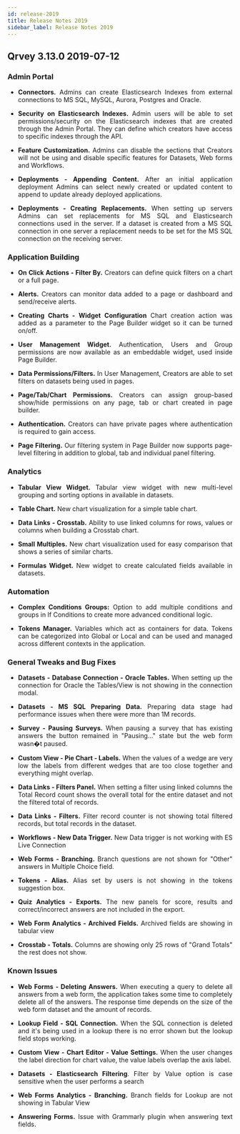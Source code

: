 ```yaml
---
id: release-2019
title: Release Notes 2019
sidebar_label: Release Notes 2019
---
```

<div style="text-align: justify">

## Qrvey 3.13.0   2019-07-12

### Admin Portal 

*   **Connectors.** Admins can create Elasticsearch Indexes from external connections to MS SQL, MySQL, Aurora, Postgres and Oracle. 

*   **Security on Elasticsearch Indexes.** Admin users will be able to set permissions/security on the Elasticsearch indexes that are created through the Admin Portal. They can define which creators have access to specific indexes through the API.  

*   **Feature Customization.** Admins can disable the sections that Creators will not be using and disable specific features for Datasets, Web forms and Workflows.  

*   **Deployments - Appending Content.** After an initial application deployment Admins can select newly created or updated content to append to update already deployed applications.  

*   **Deployments - Creating Replacements.** When setting up servers Admins can set replacements for MS SQL and Elasticsearch connections used in the server. If a dataset is created from a MS SQL connection in one server a replacement needs to be set for the MS SQL connection on the receiving server. 



### Application Building 

*   **On Click Actions - Filter By.** Creators can define quick filters on a chart or a full page. 
 
*   **Alerts.** Creators can monitor data added to a page or dashboard and send/receive alerts.  

*   **Creating Charts - Widget Configuration** Chart creation action was added as a parameter to the Page Builder widget so it can be turned on/off. 

*   **User Management Widget.** Authentication, Users and Group permissions are now available as an embeddable widget, used inside Page Builder.  

*   **Data Permissions/Filters.** In User Management, Creators are able to set filters on datasets being used in pages. 

*   **Page/Tab/Chart Permissions.** Creators can assign group-based show/hide permissions on any page, tab or chart created in page builder.   

*   **Authentication.** Creators can have private pages where authentication is required to gain access. 

*   **Page Filtering.** Our filtering system in Page Builder now supports page-level filtering in addition to global, tab and individual panel filtering. 



### Analytics 

*   **Tabular View Widget.** Tabular view widget with new multi-level grouping and sorting options in available in datasets. 

*   **Table Chart.** New chart visualization for a simple table chart. 

*   **Data Links - Crosstab.** Ability to use linked columns for rows, values or columns when building a Crosstab chart.  

*   **Small Multiples.** New chart visualization used for easy comparison that shows a series of similar charts.  

*   **Formulas Widget.** New widget to create calculated fields available in datasets. 



### Automation 

*   **Complex Conditions Groups:** Option to add multiple conditions and groups in If Conditions to create more advanced conditional logic.  

*   **Tokens Manager.** Variables which act as containers for data. Tokens can be categorized into Global or Local and can be used and managed across different contexts in the application. 



###  General Tweaks and Bug Fixes 

*   **Datasets - Database Connection -  Oracle Tables.** When setting up the connection for Oracle the Tables/View is not showing in the connection modal.  

*   **Datasets - MS SQL Preparing Data.** Preparing data stage had performance issues when there were more than 1M records. 

*   **Survey - Pausing Surveys.** When pausing a survey that has existing answers the button remained in "Pausing..." state but the web form wasn�t  paused. 

*   **Custom View - Pie Chart - Labels.** When the values of a wedge are very low the labels from different wedges that are too close together and everything might overlap.  

*   **Data Links - Filters Panel.**	When setting a filter using linked columns the Total Record count shows the overall total for the entire dataset and not the filtered total of records. 

*   **Data Links - Filters.** 	Filter record counter is not showing total filtered records, but total records in the dataset. 

*   **Workflows - New Data Trigger.** New Data trigger is not working with ES Live Connection 

*   **Web Forms - Branching.** Branch questions are not shown for "Other" answers in Multiple Choice field. 

*   **Tokens - Alias.** Alias set by users is not showing in the tokens suggestion box. 

*   **Quiz Analytics - Exports.** The new panels for score, results and correct/incorrect answers are not included in the export. 

*   **Web Form Analytics - Archived Fields.** Archived fields are showing in tabular view  

*   **Crosstab - Totals.** Columns are showing only 25 rows of "Grand Totals" the rest does not show. 



### Known Issues 

*   **Web Forms - Deleting Answers.** When executing a query to delete all answers from a web form, the application takes some time to completely delete all of the answers. The response time depends on the size of the web form dataset and the amount of records. 

*   **Lookup Field - SQL Connection.** When the SQL connection is deleted and it's being used in a lookup there is no error shown but the lookup field stops working. 

*   **Custom View - Chart Editor - Value Settings.** When the user changes the label direction for chart value, the value labels overlap the axis label. 

*   **Datasets - Elasticsearch Filtering**. Filter by Value option is case sensitive when the user performs a search  

*   **Web Forms Analytics - Branching.** Branch fields for Lookup are not showing in Tabular View 

*   **Answering Forms.** Issue with Grammarly plugin when answering text fields. 
